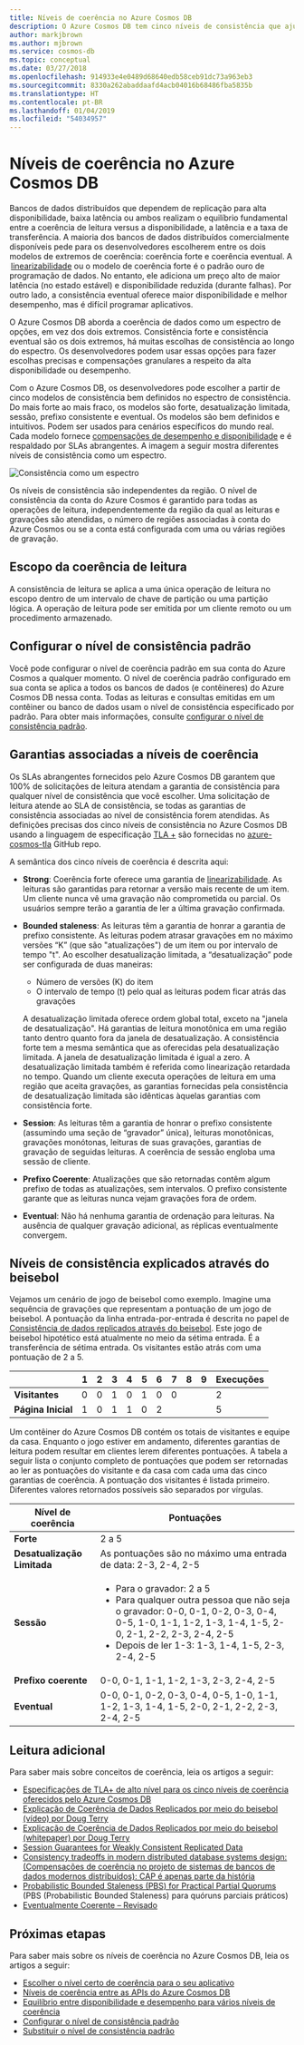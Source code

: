 ```yaml
---
title: Níveis de coerência no Azure Cosmos DB
description: O Azure Cosmos DB tem cinco níveis de consistência que ajudam a equilibrar prós e contras de consistência eventual, disponibilidade e latência.
author: markjbrown
ms.author: mjbrown
ms.service: cosmos-db
ms.topic: conceptual
ms.date: 03/27/2018
ms.openlocfilehash: 914933e4e0489d68640edb58ceb91dc73a963eb3
ms.sourcegitcommit: 8330a262abaddaafd4acb04016b68486fba5835b
ms.translationtype: HT
ms.contentlocale: pt-BR
ms.lasthandoff: 01/04/2019
ms.locfileid: "54034957"
---
```

# <a name="consistency-levels-in-azure-cosmos-db"></a>Níveis de coerência no Azure Cosmos DB

Bancos de dados distribuídos que dependem de replicação para alta disponibilidade, baixa latência ou ambos realizam o equilíbrio fundamental entre a coerência de leitura versus a disponibilidade, a latência e a taxa de transferência. A maioria dos bancos de dados distribuídos comercialmente disponíveis pede para os desenvolvedores escolherem entre os dois modelos de extremos de coerência: coerência forte e coerência eventual. A  [linearizabilidade](https://cs.brown.edu/~mph/HerlihyW90/p463-herlihy.pdf) ou o modelo de coerência forte é o padrão ouro de programação de dados. No entanto, ele adiciona um preço alto de maior latência (no estado estável) e disponibilidade reduzida (durante falhas). Por outro lado, a consistência eventual oferece maior disponibilidade e melhor desempenho, mas é difícil programar aplicativos. 

O Azure Cosmos DB aborda a coerência de dados como um espectro de opções, em vez dos dois extremos. Consistência forte e consistência eventual são os dois extremos, há muitas escolhas de consistência ao longo do espectro. Os desenvolvedores podem usar essas opções para fazer escolhas precisas e compensações granulares a respeito da alta disponibilidade ou desempenho. 

Com o Azure Cosmos DB, os desenvolvedores pode escolher a partir de cinco modelos de consistência bem definidos no espectro de consistência. Do mais forte ao mais fraco, os modelos são forte, desatualização limitada, sessão, prefixo consistente e eventual. Os modelos são bem definidos e intuitivos. Podem ser usados para cenários específicos do mundo real. Cada modelo fornece [compensações de desempenho e disponibilidade](consistency-levels-tradeoffs.md) e é respaldado por SLAs abrangentes. A imagem a seguir mostra diferentes níveis de consistência como um espectro.

![Consistência como um espectro](./media/consistency-levels/five-consistency-levels.png)

Os níveis de consistência são independentes da região. O nível de consistência da conta do Azure Cosmos é garantido para todas as operações de leitura, independentemente da região da qual as leituras e gravações são atendidas, o número de regiões associadas à conta do Azure Cosmos ou se a conta está configurada com uma ou várias regiões de gravação.

## <a name="scope-of-the-read-consistency"></a>Escopo da coerência de leitura

A consistência de leitura se aplica a uma única operação de leitura no escopo dentro de um intervalo de chave de partição ou uma partição lógica. A operação de leitura pode ser emitida por um cliente remoto ou um procedimento armazenado.

## <a name="configure-the-default-consistency-level"></a>Configurar o nível de consistência padrão

Você pode configurar o nível de coerência padrão em sua conta do Azure Cosmos a qualquer momento. O nível de coerência padrão configurado em sua conta se aplica a todos os bancos de dados (e contêineres) do Azure Cosmos DB nessa conta. Todas as leituras e consultas emitidas em um contêiner ou banco de dados usam o nível de consistência especificado por padrão. Para obter mais informações, consulte [configurar o nível de consistência padrão](how-to-manage-consistency.md#configure-the-default-consistency-level).

## <a name="guarantees-associated-with-consistency-levels"></a>Garantias associadas a níveis de coerência

Os SLAs abrangentes fornecidos pelo Azure Cosmos DB garantem que 100% de solicitações de leitura atendam a garantia de consistência para qualquer nível de consistência que você escolher. Uma solicitação de leitura atende ao SLA de consistência, se todas as garantias de consistência associadas ao nível de consistência forem atendidas. As definições precisas dos cinco níveis de consistência no Azure Cosmos DB usando a linguagem de especificação [TLA +](https://lamport.azurewebsites.net/tla/tla.html) são fornecidas no [azure-cosmos-tla](https://github.com/Azure/azure-cosmos-tla) GitHub repo. 

A semântica dos cinco níveis de coerência é descrita aqui:

- **Strong**: Coerência forte oferece uma garantia de [linearizabilidade](https://aphyr.com/posts/313-strong-consistency-models). As leituras são garantidas para retornar a versão mais recente de um item. Um cliente nunca vê uma gravação não comprometida ou parcial. Os usuários sempre terão a garantia de ler a última gravação confirmada.

- **Bounded staleness**: As leituras têm a garantia de honrar a garantia de prefixo consistente. As leituras podem atrasar gravações em no máximo versões “K” (que são "atualizações") de um item ou por intervalo de tempo "t". Ao escolher desatualização limitada, a “desatualização” pode ser configurada de duas maneiras: 

  * Número de versões (K) do item
  * O intervalo de tempo (t) pelo qual as leituras podem ficar atrás das gravações 

  A desatualização limitada oferece ordem global total, exceto na "janela de desatualização". Há garantias de leitura monotônica em uma região tanto dentro quanto fora da janela de desatualização. A consistência forte tem a mesma semântica que as oferecidas pela desatualização limitada. A janela de desatualização limitada é igual a zero. A desatualização limitada também é referida como linearização retardada no tempo. Quando um cliente executa operações de leitura em uma região que aceita gravações, as garantias fornecidas pela consistência de desatualização limitada são idênticas àquelas garantias com consistência forte.

- **Session**: As leituras têm a garantia de honrar o prefixo consistente (assumindo uma seção de “gravador” única), leituras monotônicas, gravações monótonas, leituras de suas gravações, garantias de gravação de seguidas leituras. A coerência de sessão engloba uma sessão de cliente.

- **Prefixo Coerente**: Atualizações que são retornadas contêm algum prefixo de todas as atualizações, sem intervalos. O prefixo consistente garante que as leituras nunca vejam gravações fora de ordem.

- **Eventual**: Não há nenhuma garantia de ordenação para leituras. Na ausência de qualquer gravação adicional, as réplicas eventualmente convergem.

## <a name="consistency-levels-explained-through-baseball"></a>Níveis de consistência explicados através do beisebol

Vejamos um cenário de jogo de beisebol como exemplo. Imagine uma sequência de gravações que representam a pontuação de um jogo de beisebol. A pontuação da linha entrada-por-entrada é descrita no papel de [Consistência de dados replicados através do beisebol](https://www.microsoft.com/en-us/research/wp-content/uploads/2011/10/ConsistencyAndBaseballReport.pdf). Este jogo de beisebol hipotético está atualmente no meio da sétima entrada. É a transferência de sétima entrada. Os visitantes estão atrás com uma pontuação de 2 a 5.

| | **1** | **2** | **3** | **4** | **5** | **6** | **7** | **8** | **9** | **Execuções** |
| - | - | - | - | - | - | - | - | - | - | - |
| **Visitantes** | 0 | 0 | 1 | 0 | 1 | 0 | 0 |  |  | 2 |
| **Página Inicial** | 1 | 0 | 1 | 1 | 0 | 2 |  |  |  | 5 |

Um contêiner do Azure Cosmos DB contém os totais de visitantes e equipe da casa. Enquanto o jogo estiver em andamento, diferentes garantias de leitura podem resultar em clientes lerem diferentes pontuações. A tabela a seguir lista o conjunto completo de pontuações que podem ser retornadas ao ler as pontuações do visitante e da casa com cada uma das cinco garantias de coerência. A pontuação dos visitantes é listada primeiro. Diferentes valores retornados possíveis são separados por vírgulas.

| **Nível de coerência** | **Pontuações** |
| - | - |
| **Forte** | 2 a 5 |
| **Desatualização Limitada** | As pontuações são no máximo uma entrada de data: 2-3, 2-4, 2-5 |
| **Sessão** | <ul><li>Para o gravador: 2 a 5</li><li> Para qualquer outra pessoa que não seja o gravador: 0-0, 0-1, 0-2, 0-3, 0-4, 0-5, 1-0, 1-1, 1-2, 1-3, 1-4, 1-5, 2-0, 2-1, 2-2, 2-3, 2-4, 2-5</li><li>Depois de ler 1-3: 1-3, 1-4, 1-5, 2-3, 2-4, 2-5</li> |
| **Prefixo coerente** | 0-0, 0-1, 1-1, 1-2, 1-3, 2-3, 2-4, 2-5 |
| **Eventual** | 0-0, 0-1, 0-2, 0-3, 0-4, 0-5, 1-0, 1-1, 1-2, 1-3, 1-4, 1-5, 2-0, 2-1, 2-2, 2-3, 2-4, 2-5 |

## <a name="additional-reading"></a>Leitura adicional

Para saber mais sobre conceitos de coerência, leia os artigos a seguir:

- [Especificações de TLA+ de alto nível para os cinco níveis de coerência oferecidos pelo Azure Cosmos DB](https://github.com/Azure/azure-cosmos-tla)
- [Explicação de Coerência de Dados Replicados por meio do beisebol (vídeo) por Doug Terry](https://www.youtube.com/watch?v=gluIh8zd26I)
- [Explicação de Coerência de Dados Replicados por meio do beisebol (whitepaper) por Doug Terry](https://www.microsoft.com/en-us/research/publication/replicated-data-consistency-explained-through-baseball/?from=http%3A%2F%2Fresearch.microsoft.com%2Fpubs%2F157411%2Fconsistencyandbaseballreport.pdf)
- [Session Guarantees for Weakly Consistent Replicated Data](https://dl.acm.org/citation.cfm?id=383631)
- [Consistency tradeoffs in modern distributed database systems design: (Compensações de coerência no projeto de sistemas de bancos de dados modernos distribuídos): CAP é apenas parte da história](https://www.computer.org/web/csdl/index/-/csdl/mags/co/2012/02/mco2012020037-abs.html)
- [Probabilistic Bounded Staleness (PBS) for Practical Partial Quorums](https://vldb.org/pvldb/vol5/p776_peterbailis_vldb2012.pdf) (PBS (Probabilistic Bounded Staleness) para quóruns parciais práticos)
- [Eventualmente Coerente – Revisado](https://www.allthingsdistributed.com/2008/12/eventually_consistent.html)

## <a name="next-steps"></a>Próximas etapas

Para saber mais sobre os níveis de coerência no Azure Cosmos DB, leia os artigos a seguir:

* [Escolher o nível certo de coerência para o seu aplicativo](consistency-levels-choosing.md)
* [Níveis de coerência entre as APIs do Azure Cosmos DB](consistency-levels-across-apis.md)
* [Equilíbrio entre disponibilidade e desempenho para vários níveis de coerência](consistency-levels-tradeoffs.md)
* [Configurar o nível de consistência padrão](how-to-manage-consistency.md#configure-the-default-consistency-level)
* [Substituir o nível de consistência padrão](how-to-manage-consistency.md#override-the-default-consistency-level)


